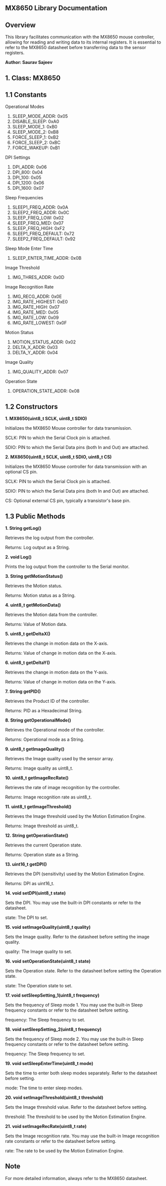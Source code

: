 MX8650 Library Documentation
---------------------------
Overview
--------
This library facilitates communication with the MX8650 mouse controller, allowing for reading and writing data to its internal registers. It is essential to refer to the MX8650 datasheet before transferring data to the sensor registers.

**Author: Saurav Sajeev**

**1. Class: MX8650**
--------------------

1.1 Constants
---------

Operational Modes

1.	SLEEP_MODE_ADDR: 0x05
2.	DISABLE_SLEEP: 0xA0
3.	SLEEP_MODE_1: 0xB0
4.	SLEEP_MODE_2: 0xB8
5.	FORCE_SLEEP_1: 0xB2
6.	FORCE_SLEEP_2: 0xBC
7.	FORCE_WAKEUP: 0xB1

DPI Settings

1.	DPI_ADDR: 0x06
2.	DPI_800: 0x04
3.	DPI_100: 0x05
4.	DPI_1200: 0x06
5.	DPI_1600: 0x07

Sleep Frequencies

1.	SLEEP1_FREQ_ADDR: 0x0A
2.	SLEEP2_FREQ_ADDR: 0x0C
3.	SLEEP_FREQ_LOW: 0x02
4.	SLEEP_FREQ_MED: 0x07
5.	SLEEP_FREQ_HIGH: 0xF2
6.	SLEEP1_FREQ_DEFAULT: 0x72
7.	SLEEP2_FREQ_DEFAULT: 0x92

Sleep Mode Enter Time

1.	SLEEP_ENTER_TIME_ADDR: 0x0B

Image Threshold

1.	IMG_THRES_ADDR: 0x0D

Image Recognition Rate

1.	IMG_RECG_ADDR: 0x0E
2.	IMG_RATE_HIGHEST: 0xE0
3.	IMG_RATE_HIGH: 0x07
4.	IMG_RATE_MED: 0x05
5.	IMG_RATE_LOW: 0x09
6.	IMG_RATE_LOWEST: 0x0F

Motion Status

1.	MOTION_STATUS_ADDR: 0x02
2.	DELTA_X_ADDR: 0x03
3.	DELTA_Y_ADDR: 0x04

Image Quality

1.	IMG_QUALITY_ADDR: 0x07

Operation State

1.	OPERATION_STATE_ADDR: 0x08

1.2 Constructors
----------------
**1.	MX8650(uint8_t SCLK, uint8_t SDIO)**

Initializes the MX8650 Mouse controller for data transmission.

SCLK: PIN to which the Serial Clock pin is attached.

SDIO: PIN to which the Serial Data pins (both In and Out) are attached.


**2.	MX8650(uint8_t SCLK, uint8_t SDIO, uint8_t CS)**

Initializes the MX8650 Mouse controller for data transmission with an optional CS pin.

SCLK: PIN to which the Serial Clock pin is attached.

SDIO: PIN to which the Serial Data pins (both In and Out) are attached.

CS: Optional external CS pin, typically a transistor's base pin.


1.3 Public Methods
------------------
**1.	String getLog()**

Retrieves the log output from the controller.

Returns: Log output as a String.

**2.	void Log()**

Prints the log output from the controller to the Serial monitor.

**3.	String getMotionStatus()**

Retrieves the Motion status.

Returns: Motion status as a String.

**4.	uint8_t getMotionData()**

Retrieves the Motion data from the controller.

Returns: Value of Motion data.

**5.	uint8_t getDeltaX()**

Retrieves the change in motion data on the X-axis.

Returns: Value of change in motion data on the X-axis.

**6.	uint8_t getDeltaY()**

Retrieves the change in motion data on the Y-axis.

Returns: Value of change in motion data on the Y-axis.

**7.	String getPID()**

Retrieves the Product ID of the controller.

Returns: PID as a Hexadecimal String.

**8.	String getOperationalMode()**

Retrieves the Operational mode of the controller.

Returns: Operational mode as a String.

**9.	uint8_t getImageQuality()**

Retrieves the Image quality used by the sensor array.

Returns: Image quality as uint8_t.

**10.	uint8_t getImageRecRate()**

Retrieves the rate of image recognition by the controller.

Returns: Image recognition rate as uint8_t.

**11.	uint8_t getImageThreshold()**

Retrieves the Image threshold used by the Motion Estimation Engine.

Returns: Image threshold as uint8_t.

**12.	String getOperationState()**

Retrieves the current Operation state.

Returns: Operation state as a String.

**13.	uint16_t getDPI()**

Retrieves the DPI (sensitivity) used by the Motion Estimation Engine.

Returns: DPI as uint16_t.

**14.	void setDPI(uint8_t state)**

Sets the DPI. You may use the built-in DPI constants or refer to the datasheet.

state: The DPI to set.

**15.	void setImageQuality(uint8_t quality)**

Sets the Image quality. Refer to the datasheet before setting the image quality.

quality: The Image quality to set.

**16.	void setOperationState(uint8_t state)**

Sets the Operation state. Refer to the datasheet before setting the Operation state.

state: The Operation state to set.

**17.	void setSleepSetting_1(uint8_t frequency)**

Sets the frequency of Sleep mode 1. You may use the built-in Sleep frequency constants or refer to the datasheet before setting.

frequency: The Sleep frequency to set.

**18.	void setSleepSetting_2(uint8_t frequency)**

Sets the frequency of Sleep mode 2. You may use the built-in Sleep frequency constants or refer to the datasheet before setting.

frequency: The Sleep frequency to set.

**19.	void setSleepEnterTime(uint8_t mode)**

Sets the time to enter both sleep modes separately. Refer to the datasheet before setting.

mode: The time to enter sleep modes.

**20.	void setImageThreshold(uint8_t threshold)**

Sets the Image threshold value. Refer to the datasheet before setting.

threshold: The threshold to be used by the Motion Estimation Engine.

**21.	void setImageRecRate(uint8_t rate)**

Sets the Image recognition rate. You may use the built-in Image recognition rate constants or refer to the datasheet before setting.

rate: The rate to be used by the Motion Estimation Engine.


**Note**
----
For more detailed information, always refer to the MX8650 datasheet.

